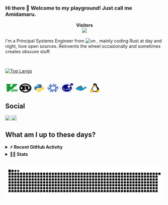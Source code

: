 ### Hi there 👋 Welcome to my playground! Just call me Amidamaru.

<p align="center">
  <b>Visitors</b><br>
  <img src="https://profile-counter.glitch.me/thaodt/count.svg" />
</p>

I'm a Principal Systems Engineer from <img src="https://static.dwcdn.net/css/flag-icons/flags/4x3/vn.svg" alt="vn" height="25"/> , 
mainly coding Rust at day and night, love open sources. Reinvents the wheel occasionally and sometimes creates obscure stuff.

<br>

[![Top Langs](https://github-readme-stats.vercel.app/api/top-langs/?username=thaodt&layout=compact&theme=gotham&cache_seconds=86400)](https://github.com/thaodt/thaodt)


<div style="display: inline_block"><br>
  <img align="center" alt="thaodt-nvim" height="30" width="40" src="https://raw.githubusercontent.com/devicons/devicon/master/icons/vim/vim-plain.svg">
  <img align="center" alt="thaodt-rust" height="30" width="40" src="https://raw.githubusercontent.com/devicons/devicon/master/icons/rust/rust-original.svg">
  <img align="center" alt="thaodt-python" height="30" width="40" src="https://raw.githubusercontent.com/devicons/devicon/master/icons/python/python-original.svg">
  <img align="center" alt="thaodt-nix" height="30" width="40" src="https://raw.githubusercontent.com/devicons/devicon/master/icons/nixos/nixos-plain.svg">  
  <img align="center" alt="thaodt-lua" height="30" width="40" src="https://raw.githubusercontent.com/devicons/devicon/master/icons/lua/lua-plain.svg">
  <img align="center" alt="thaodt-docker" height="30" width="40" src="https://raw.githubusercontent.com/devicons/devicon/master/icons/docker/docker-original.svg">
  <img align="center" alt="thaodt-linux" height="30" width="40" src="https://raw.githubusercontent.com/devicons/devicon/master/icons/linux/linux-original.svg">
</div>

## Social

<div>
  <a href="https://twitter.com/dreamsparkis" target="_blank"><img src="https://img.shields.io/badge/-Twitter-%23E4405F?style=for-the-badge&logo=twitter&logoColor=white" target="_blank"></a>
  <a href = "mailto:ardtimeit@gmail.com"><img src="https://img.shields.io/badge/-Gmail-%23333?style=for-the-badge&logo=gmail&logoColor=white" target="_blank"></a>

</div>

## What am I up to these days?
<details>
  <summary><b>⚡ Recent GitHub Activity</b></summary>
    <p>

<!--START_SECTION:activity-->
1. 🗣 Commented on [#214](https://github.com/informalsystems/hermes-sdk/issues/214#issuecomment-2123824551) in [informalsystems/hermes-sdk](https://github.com/informalsystems/hermes-sdk)
2. 🗣 Commented on [#214](https://github.com/informalsystems/hermes-sdk/issues/214#issuecomment-2123817749) in [informalsystems/hermes-sdk](https://github.com/informalsystems/hermes-sdk)
3. 🎉 Merged PR [#22](https://github.com/thaodt/feeds-reader/pull/22) in [thaodt/feeds-reader](https://github.com/thaodt/feeds-reader)
4. 🎉 Merged PR [#19](https://github.com/thaodt/feeds-reader/pull/19) in [thaodt/feeds-reader](https://github.com/thaodt/feeds-reader)
5. 🎉 Merged PR [#21](https://github.com/thaodt/feeds-reader/pull/21) in [thaodt/feeds-reader](https://github.com/thaodt/feeds-reader)
6. 🎉 Merged PR [#20](https://github.com/thaodt/feeds-reader/pull/20) in [thaodt/feeds-reader](https://github.com/thaodt/feeds-reader)
7. 💪 Opened PR [#231](https://github.com/informalsystems/hermes-sdk/pull/231) in [informalsystems/hermes-sdk](https://github.com/informalsystems/hermes-sdk)
8. 🗣 Commented on [#214](https://github.com/informalsystems/hermes-sdk/issues/214#issuecomment-2022532041) in [informalsystems/hermes-sdk](https://github.com/informalsystems/hermes-sdk)
9. 🗣 Commented on [#214](https://github.com/informalsystems/hermes-sdk/issues/214#issuecomment-2019992860) in [informalsystems/hermes-sdk](https://github.com/informalsystems/hermes-sdk)
10. 🗣 Commented on [#214](https://github.com/informalsystems/hermes-sdk/issues/214#issuecomment-2014871961) in [informalsystems/hermes-sdk](https://github.com/informalsystems/hermes-sdk)
<!--END_SECTION:activity-->
  </p>
</details>


<details>
  <summary><b>👨‍💻 Stats</b></summary>
  <p align="center">
    <a>
      <img align="center" src="https://gist.githubusercontent.com/thaodt/1db1d598a9e4550fa45eaede87135b3b/raw/97f3e5e943703e61b223dbc8cfa33ae9a5beb97b/github-metrics.svg"/>
    </a>
  </p>
</details>
<br>
<p align="center">
  <img width="600" src="https://raw.githubusercontent.com/thaodt/thaodt/master/assets/github-snake.svg" />
</p>
